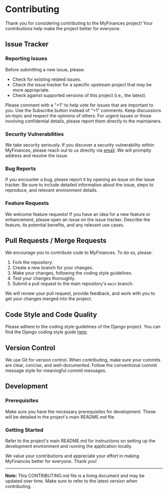 # Contributing

Thank you for considering contributing to the MyFinances project! Your contributions help make the project better for everyone.

## Issue Tracker

### Reporting Issues

Before submitting a new issue, please:

- Check for existing related issues.
- Check the issue tracker for a specific upstream project that may be more appropriate.
- Check against supported versions of this project (i.e., the latest).

Please comment with a "+1" to help vote for issues that are important to you. Use the Subscribe button instead of "+1" comments. Keep discussions on-topic and respect the opinions of others. For urgent issues or those involving confidential details, please report them directly to the maintainers.

### Security Vulnerabilities

We take security seriously. If you discover a security vulnerability within MyFinances, please reach out to us directly via [email](mailto:security-myfinances@strelix.org). We will promptly address and resolve the issue.

### Bug Reports

If you encounter a bug, please report it by opening an issue on the issue tracker. Be sure to include detailed information about the issue, steps to reproduce, and relevant environment details.

### Feature Requests

We welcome feature requests! If you have an idea for a new feature or enhancement, please open an issue on the issue tracker. Describe the feature, its potential benefits, and any relevant use cases.

## Pull Requests / Merge Requests

We encourage you to contribute code to MyFinances. To do so, please:

1. Fork the repository.
2. Create a new branch for your changes.
3. Make your changes, following the coding style guidelines.
4. Test your changes thoroughly.
5. Submit a pull request to the main repository's `main` branch.

We will review your pull request, provide feedback, and work with you to get your changes merged into the project.

## Code Style and Code Quality

Please adhere to the coding style guidelines of the Django project. You can find the Django coding style guide [here](https://docs.djangoproject.com/en/4.2/internals/contributing/writing-code/coding-style/).

## Version Control

We use Git for version control. When contributing, make sure your commits are clear, concise, and well-documented. Follow the conventional commit message style for meaningful commit messages.

## Development

### Prerequisites

Make sure you have the necessary prerequisites for development. These will be detailed in the project's main README.md file.

### Getting Started

Refer to the project's main README.md for instructions on setting up the development environment and running the application locally.

We value your contributions and appreciate your effort in making MyFinances better for everyone. Thank you!

---
__Note:__ This CONTRIBUTING.md file is a living document and may be updated over time. Make sure to refer to the latest version when contributing.
